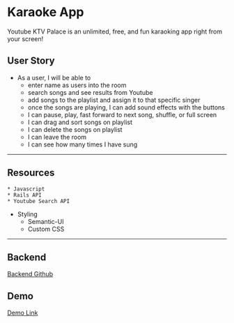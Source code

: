 # Karaoke App

Youtube KTV Palace is an unlimited, free, and fun karaoking app right from your screen!   

## User Story
* As a user, I will be able to
	* enter name as users into the room
	* search songs and see results from Youtube
	* add songs to the playlist and assign it to that specific singer
	* once the songs are playing, I can add sound effects with the buttons
	* I can pause, play, fast forward to next song, shuffle, or full screen
	* I can drag and sort songs on playlist
 	* I can delete the songs on playlist
  	* I can leave the room
  	* I can see how many times I have sung

---

## Resources
	* Javascript
	* Rails API
	* Youtube Search API

* Styling
	* Semantic-UI
	* Custom CSS

---

## Backend 

[Backend Github](https://github.com/sarahpai/karaoke-api-backend)

## Demo
[Demo Link](https://www.youtube.com/watch?v=WXLtqoH3BVo)
